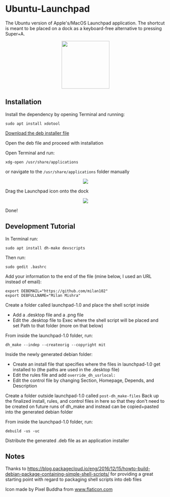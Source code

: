 # Ubuntu-Launchpad
The Ubuntu version of Apple's/MacOS Launchpad application. The shortcut is meant to be placed on a dock as a keyboard-free alternative to pressing Super+A.

<p align="center">
  <img src="https://raw.githubusercontent.com/milan102/Ubuntu-Launchpad/master/launchpad-1.0/launchpad.png" height="150" width="150">
</p>

## Installation
Install the dependency by opening Terminal and running:
```
sudo apt install xdotool
```

[Download the deb installer file](https://github.com/milan102/Ubuntu-Launchpad/raw/master/launchpad-1.0.deb)

Open the deb file and proceed with installation

Open Terminal and run:
```
xdg-open /usr/share/applications
```
or navigate to the ```/usr/share/applications``` folder manually

<p align="center">
  <img src="https://raw.githubusercontent.com/milan102/Ubuntu-Launchpad/master/images/applications-folder.png">
</p>

Drag the Launchpad icon onto the dock

<p align="center">
  <img src="https://raw.githubusercontent.com/milan102/Ubuntu-Launchpad/master/images/dock.png">
</p>

Done!

## Development Tutorial
In Terminal run:
```
sudo apt install dh-make devscripts
```

Then run:
```
sudo gedit .bashrc
```

Add your information to the end of the file (mine below, I used an URL instead of email):
```
export DEBEMAIL="https://github.com/milan102"
export DEBFULLNAME="Milan Mishra"
```

Create a folder called launchpad-1.0 and place the shell script inside
- Add a .desktop file and a .png file
- Edit the .desktop file to Exec where the shell script will be placed and set Path to that folder (more on that below)

From inside the launchpad-1.0 folder, run:
```
dh_make --indep --createorig --copyright mit
```

Inside the newly generated debian folder:
- Create an install file that specifies where the files in launchpad-1.0 get installed to (the paths are used in the .desktop file)
- Edit the rules file and add ```override_dh_usrlocal:```
- Edit the control file by changing Section, Homepage, Depends, and Description

Create a folder outside launchpad-1.0 called ```post-dh_make-files```
Back up the finalized install, rules, and control files in here so that they don't need to be created on future runs of dh_make and instead can be copied+pasted into the generated debian folder

From inside the launchpad-1.0 folder, run:
```
debuild -us -uc
```

Distribute the generated .deb file as an application installer

## Notes
Thanks to https://blog.packagecloud.io/eng/2016/12/15/howto-build-debian-package-containing-simple-shell-scripts/ for providing a great starting point with regard to packaging shell scripts into deb files

Icon made by Pixel Buddha from www.flaticon.com
